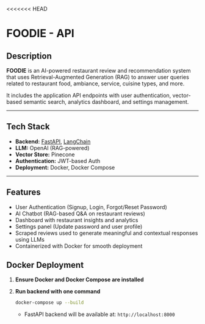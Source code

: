 <<<<<<< HEAD
# FOODIE - API

## Description  
**FOODIE** is an AI-powered restaurant review and recommendation system that uses Retrieval-Augmented Generation (RAG) to answer user queries related to restaurant food, ambiance, service, cuisine types, and more.  

It includes the application API endpoints with user authentication, vector-based semantic search, analytics dashboard, and settings management.

---

## Tech Stack
- **Backend:** [FastAPI](https://fastapi.tiangolo.com/), [LangChain](https://www.langchain.com/)  
- **LLM:** OpenAI (RAG-powered)
- **Vector Store:** Pinecone  
- **Authentication:** JWT-based Auth  
- **Deployment:** Docker, Docker Compose  

---

## Features
- User Authentication (Signup, Login, Forgot/Reset Password)
- AI Chatbot (RAG-based Q&A on restaurant reviews)
- Dashboard with restaurant insights and analytics
- Settings panel (Update password and user profile)
- Scraped reviews used to generate meaningful and contextual responses using LLMs
- Containerized with Docker for smooth deployment


## Docker Deployment

1. **Ensure Docker and Docker Compose are installed**

2. **Run backend with one command**
   ```bash
   docker-compose up --build
   ```

   - FastAPI backend will be available at: `http://localhost:8000`